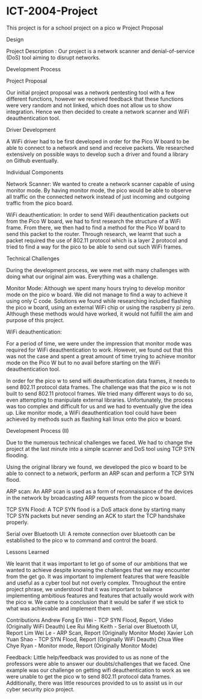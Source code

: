 # ICT-2004-Project
This project is for a school project on a pico w
Project Proposal

Design

Project Description : Our project is a network scanner and denial-of-service (DoS) tool aiming to disrupt networks. 

Development Process

Project Proposal

Our initial project proposal was a network pentesting tool with a few different functions, however we received feedback that these functions were very random and not linked, which does not allow us to show integration. Hence we then decided to create a network scanner and WiFi deauthentication tool.

Driver Development

A WiFi driver had to be first developed in order for the Pico W board to be able to connect to a network and send and receive packets. We researched extensively on possible ways to develop such a driver and found a library on Github eventually.

Individual Components

Network Scanner: We wanted to create a network scanner capable of using monitor mode. By having monitor mode, the pico would be able to observe all traffic on the connected network instead of just incoming and outgoing traffic from the pico board.

WiFi deauthentication: In order to send WiFi deauthentication packets out from the Pico W board, we had to first research the structure of a WiFi frame. From there, we then had to find a method for the Pico W board to send this packet to the router. Through research, we learnt that such a packet required the use of 802.11 protocol which is a layer 2 protocol and tried to find a way for the pico to be able to send out such WiFi frames.

Technical Challenges

During the development process, we were met with many challenges with doing what our original aim was. Everything was a challenge. 


Monitor Mode:
Although we spent many hours trying to develop monitor mode on the pico w board. We did not manage to find a way to achieve it using only C code. Solutions we found while researching included flashing the pico w board, using an external WiFi chip or using the raspberry pi zero. Although these methods would have worked, it would not fulfill the aim and purpose of this project. 

WiFi deauthentication: 

For a period of time, we were under the impression that monitor mode was required for WiFi deauthentication to work. However, we found out that this was not the case and spent a great amount of time trying to achieve monitor mode on the Pico W but to no avail before starting on the WiFi deauthentication tool.

In order for the pico w to send wifi deauthentication data frames, it needs to send 802.11 protocol data frames. The challenge was that the pico w is not built to send 802.11 protocol frames. We tried many different ways to do so, even attempting to manipulate external libraries. Unfortunately, the process was too complex and difficult for us and we had to eventually give the idea up. Like monitor mode, a WiFi deauthentication tool could have been achieved by methods such as flashing kali linux onto the pico w board.

Development Process (II)

Due to the numerous technical challenges we faced. We had to change the project at the last minute into a simple scanner and DoS tool using TCP SYN flooding.

Using the original library we found, we developed the pico w board to be able to connect to a network, perform an ARP scan and perform a TCP SYN flood.

ARP scan: An ARP scan is used as a form of reconnaissance of the devices in the network by broadcasting ARP requests from the pico w board.

TCP SYN Flood: A TCP SYN flood is a DoS attack done by starting many TCP SYN packets but never sending an ACK to start the TCP handshake properly. 

Serial over Bluetooth UI: A remote connection over bluetooth can be established to the pico w to command and control the board. 


Lessons Learned

We learnt that it was important to let go of some of our ambitions that we wanted to achieve despite knowing the challenges that we may encounter from the get go. It was important to implement features that were feasible and useful as a cyber tool but not overly complex. Throughout the entire project phrase, we understood that it was important to balance implementing ambitious features and features that actually would work with the pico w. We came to a conclusion that it would be safer if we stick to what was achievable and implement them well. 

Contributions
Andrew Fong En Wei - TCP SYN Flood, Report, Video (Originally WiFi Deauth)
Lee Rui Ming Keith - Serial over Bluetooth UI, Report
Lim Wei Le - ARP Scan, Report (Originally Monitor Mode)
Xavier Loh Yuan Shao - TCP SYN Flood, Report (Originally WiFi Deauth)
Chua Wee Chye Ryan - Monitor mode, Report (Originally Monitor Mode)

Feedback:
Little help/feedback was provided to us as none of the professors were able to answer our doubts/challenges that we faced. One example was our challenge on getting wifi deauthentication to work as we were unable to get the pico w to send 802.11 protocol data frames. Additionally, there was little resources provided to us to assist us in our cyber security pico project. 

